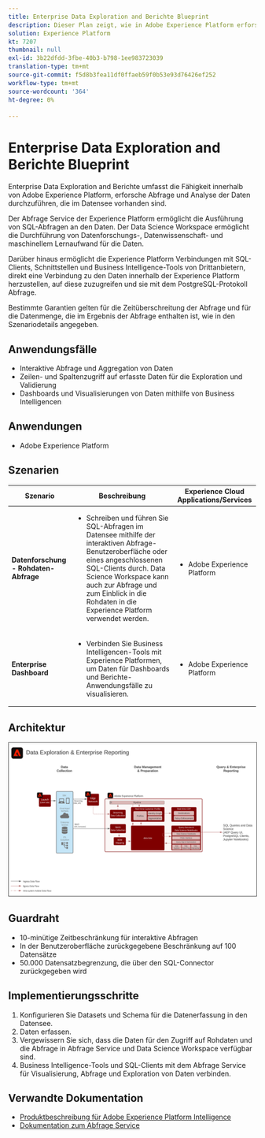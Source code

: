 ```yaml
---
title: Enterprise Data Exploration and Berichte Blueprint
description: Dieser Plan zeigt, wie in Adobe Experience Platform erforscht werden kann, wie Abfrage und Analyse der Daten, die im Datensee vorhanden sind, durchgeführt werden können.
solution: Experience Platform
kt: 7207
thumbnail: null
exl-id: 3b22dfdd-3fbe-40b3-b798-1ee983723039
translation-type: tm+mt
source-git-commit: f5d8b3fea11df0ffaeb59f0b53e93d76426ef252
workflow-type: tm+mt
source-wordcount: '364'
ht-degree: 0%

---
```


# Enterprise Data Exploration and Berichte Blueprint

Enterprise Data Exploration and Berichte umfasst die Fähigkeit innerhalb von Adobe Experience Platform, erforsche Abfrage und Analyse der Daten durchzuführen, die im Datensee vorhanden sind.

Der Abfrage Service der Experience Platform ermöglicht die Ausführung von SQL-Abfragen an den Daten. Der Data Science Workspace ermöglicht die Durchführung von Datenforschungs-, Datenwissenschaft- und maschinellem Lernaufwand für die Daten.

Darüber hinaus ermöglicht die Experience Platform Verbindungen mit SQL-Clients, Schnittstellen und Business Intelligence-Tools von Drittanbietern, direkt eine Verbindung zu den Daten innerhalb der Experience Platform herzustellen, auf diese zuzugreifen und sie mit dem PostgreSQL-Protokoll Abfrage.

Bestimmte Garantien gelten für die Zeitüberschreitung der Abfrage und für die Datenmenge, die im Ergebnis der Abfrage enthalten ist, wie in den Szenariodetails angegeben.

## Anwendungsfälle

* Interaktive Abfrage und Aggregation von Daten
* Zeilen- und Spaltenzugriff auf erfasste Daten für die Exploration und Validierung
* Dashboards und Visualisierungen von Daten mithilfe von Business Intelligencen

## Anwendungen

* Adobe Experience Platform

## Szenarien

| Szenario | Beschreibung | Experience Cloud Applications/Services |
|---|---|---|
| **Datenforschung - Rohdaten-Abfrage** | <ul><li>Schreiben und führen Sie SQL-Abfragen im Datensee mithilfe der interaktiven Abfrage-Benutzeroberfläche oder eines angeschlossenen SQL-Clients durch. Data Science Workspace kann auch zur Abfrage und zum Einblick in die Rohdaten in die Experience Platform verwendet werden.</li></ul> | <ul><li>Adobe Experience Platform</li></ul> |
| **Enterprise Dashboard** | <ul><li>Verbinden Sie Business Intelligencen-Tools mit Experience Platformen, um Daten für Dashboards und Berichte-Anwendungsfälle zu visualisieren.</li></ul> | <ul><li>Adobe Experience Platform</li></ul> |

## Architektur

<img src="assets/dataexplore.svg" alt="Referenzarchitektur für Enterprise Data Exploration and Berichte Blueprint" style="border:1px solid #4a4a4a" />

## Guardraht

* 10-minütige Zeitbeschränkung für interaktive Abfragen
* In der Benutzeroberfläche zurückgegebene Beschränkung auf 100 Datensätze
* 50.000 Datensatzbegrenzung, die über den SQL-Connector zurückgegeben wird

## Implementierungsschritte

1. Konfigurieren Sie Datasets und Schema für die Datenerfassung in den Datensee.
1. Daten erfassen.
1. Vergewissern Sie sich, dass die Daten für den Zugriff auf Rohdaten und die Abfrage in Abfrage Service und Data Science Workspace verfügbar sind.
1. Business Intelligence-Tools und SQL-Clients mit dem Abfrage Service für Visualisierung, Abfrage und Exploration von Daten verbinden.

## Verwandte Dokumentation

* [Produktbeschreibung für Adobe Experience Platform Intelligence](https://helpx.adobe.com/legal/product-descriptions/adobe-experience-platform-intelligence---product-description.html)
* [Dokumentation zum Abfrage Service](https://experienceleague.adobe.com/docs/experience-platform/query/home.html?lang=en)
